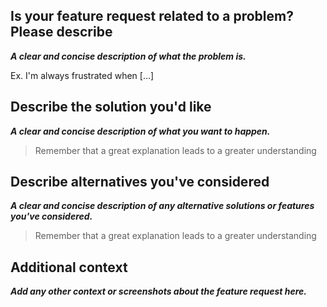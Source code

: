 ## Is your feature request related to a problem? Please describe

***A clear and concise description of what the problem is.*** 

Ex. I'm always frustrated when [...]

## Describe the solution you'd like

***A clear and concise description of what you want to happen.***

> Remember that a great explanation leads to a greater understanding

## Describe alternatives you've considered

***A clear and concise description of any alternative solutions or features you've considered.***

> Remember that a great explanation leads to a greater understanding

## Additional context

***Add any other context or screenshots about the feature request here.***
